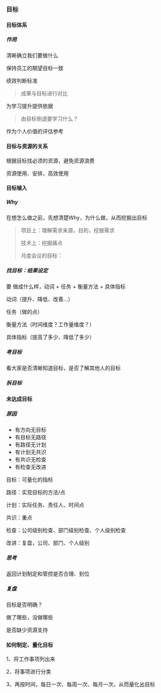 ### 目标

#### 目标体系

##### 作用

清晰确立我们要做什么

保持员工的期望目标一致

绩效判断标准

> 成果与目标进行对比

为学习提升提供依据

> 由目标倒退要学习什么？

作为个人价值的评估参考



#### 目标与资源的关系

根据目标找必须的资源，避免资源浪费

资源使用、安排，高效使用



#### 目标植入

##### Why

在想怎么做之前，先想清楚Why，为什么做，从而挖掘出目标

> 项目上：理解需求来源，目的，挖掘需求
>
> 技术上：挖掘痛点
>
> 月度会议的目标：



##### 找目标：结果设定

要 做成什么样，动词 + 任务 + 衡量方法 + 具体指标

动词（提升、降低、改善...）

任务（做的点）

衡量方法（时间维度？工作量维度？）

具体指标（提高了多少、降低了多少）



##### 考目标

看大家是否清晰知道目标，是否了解其他人的目标



##### 拆目标





#### 未达成目标

##### 原因

- 有方向无目标
- 有目标无路径
- 有路径无计划
- 有计划无共识
- 有共识无检查
- 有检查无改进



目标：可量化的指标

路径：实现目标的方法/点

计划：实际任务、责任人、时间点

共识：重点

检查：公司级别检查、部门级别检查、个人级别检查

改进：复盘，公司、部门、个人级别



##### 思考

返回计划制定和管控是否合理、到位



##### 复盘

目标是否明确？

做了哪些，没做哪些

是否缺少资源支持



#### 如何制定、量化目标

1、将工作事项列出来

2、将事项进行分类

3、再按时间，每日一次、每周一次、每月一次，从而量化出目标





